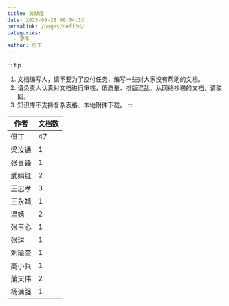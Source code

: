 ```yaml
---
title: 贡献度
date: 2023-09-28 09:04:33
permalink: /pages/deff2d/
categories:
  - 更多
author: 但丁
---
```


::: tip
1. 文档编写人，请不要为了应付任务，编写一些对大家没有帮助的文档。
2. 请负责人认真对文档进行审核，低质量、排版混乱、从网络抄袭的文档，请驳回。
3. 知识库不支持复杂表格、本地附件下载。
:::

| 作者   | 文档数 |
| ------ | ------ |
| 但丁   | 47     |
| 梁汝通 | 1      |
| 张贵锋 | 1      |
| 武娟红 | 2      |
| 王忠孝 | 3      |
| 王永靖 | 1      |
| 温婧   | 2      |
| 张玉心 | 1      |
| 张琪   | 1      |
| 刘瑜奎 | 1      |
| 高小兵 | 1      |
| 蒲天伟 | 2      |
| 杨满强 | 1      |

